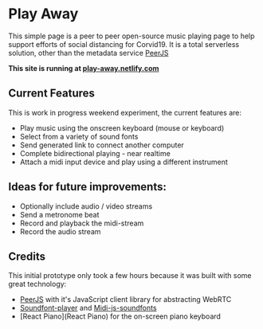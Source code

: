 # Play Away

This simple page is a peer to peer open-source music playing page to help support efforts of social distancing for Corvid19. It is a total serverless solution, other than the metadata service [PeerJS](https://peerjs.com)

**This site is running at [play-away.netlify.com](https://play-away.netlify.com/)**

## Current Features

This is work in progress weekend experiment, the current features are:

-   Play music using the onscreen keyboard (mouse or keyboard)
-   Select from a variety of sound fonts
-   Send generated link to connect another computer
-   Complete bidirectional playing - near realtime
-   Attach a midi input device and play using a different instrument

## Ideas for future improvements:

-   Optionally include audio / video streams
-   Send a metronome beat
-   Record and playback the midi-stream
-   Record the audio stream

## Credits

This initial prototype only took a few hours because it was built with some great technology:

-   [PeerJS](https://peerjs.com) with it's JavaScript client library for abstracting WebRTC
-   [Soundfont-player](https://github.com/danigb/soundfont-player) and [Midi-js-soundfonts](https://github.com/gleitz/midi-js-soundfonts)
-   [React Piano](React Piano) for the on-screen piano keyboard
